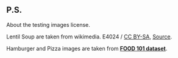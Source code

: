 ## P.S.

About the testing images license.

Lentil Soup are taken from wikimedia. E4024 / [CC BY-SA](https://creativecommons.org/licenses/by-sa/4.0), [Source](https://commons.wikimedia.org/w/index.php?curid=37992868).

Hamburger and Pizza images are taken from [**FOOD 101 dataset**](https://data.vision.ee.ethz.ch/cvl/datasets_extra/food-101/).
